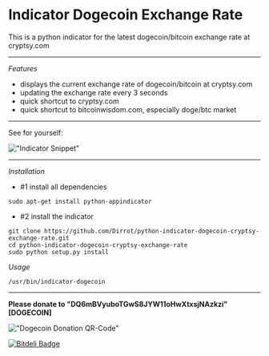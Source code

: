 Indicator Dogecoin Exchange Rate
===============================================

This is a python indicator for the latest dogecoin/bitcoin exchange rate at cryptsy.com

___________________________________________________
 
_Features_

* displays the current exchange rate of dogecoin/bitcoin at cryptsy.com
* updating the exchange rate every 3 seconds
* quick shortcut to cryptsy.com
* quick shortcut to bitcoinwisdom.com, especially doge/btc market

___________________________________________________

See for yourself:

!["Indicator Snippet"](http://github.com/Dirrot/python-indicator-dogecoin-cryptsy-exchange-rate/blob/master/img/indicator-snippet.png?raw=true)

___________________________________________________

_Installation_

* #1 install all dependencies

```shell
sudo apt-get install python-appindicator
```

* #2 install the indicator

```shell
git clone https://github.com/Dirrot/python-indicator-dogecoin-cryptsy-exchange-rate.git
cd python-indicator-dogecoin-cryptsy-exchange-rate
sudo python setup.py install
```

_Usage_

```shell
/usr/bin/indicator-dogecoin
```

___________________________________________________

**Please donate to "DQ6mBVyuboTGwS8JYW11oHwXtxsjNAzkzi" [DOGECOIN]** 

!["Dogecoin Donation QR-Code"](http://github.com/Dirrot/python-indicator-dogecoin-cryptsy-exchange-rate/blob/master/img/donation-qr-code.png?raw=true)



[![Bitdeli Badge](https://d2weczhvl823v0.cloudfront.net/Dirrot/python-indicator-dogecoin-cryptsy-exchange-rate/trend.png)](https://bitdeli.com/free "Bitdeli Badge")

